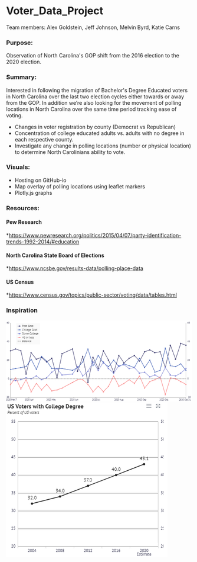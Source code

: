 # Voter_Data_Project
Team members: Alex Goldstein, Jeff Johnson, Melvin Byrd, Katie Carns

### Purpose:
 Observation of North Carolina's GOP shift from the 2016 election to the 2020 election. 

### Summary:
 Interested in following the migration of Bachelor's Degree Educated voters in North Carolina over the last two election cycles either towards or away from the GOP. In addition we’re also looking for the movement of polling locations in North Carolina over the same time period tracking ease of voting.

* Changes in voter registration by county (Democrat vs Republican)
* Concentration of college educated adults vs. adults with no degree in each respective county.
* Investigate any change in polling locations (number or physical location) to determine North Carolinians ability to vote.

### Visuals:
* Hosting on GitHub-io
* Map overlay of polling locations using leaflet markers
* Plotly.js graphs

### Resources:
#### Pew Research
*https://www.pewresearch.org/politics/2015/04/07/party-identification-trends-1992-2014/#education
#### North Carolina State Board of Elections
*https://www.ncsbe.gov/results-data/polling-place-data
#### US Census
*https://www.census.gov/topics/public-sector/voting/data/tables.html

### Inspiration
![Image of education tracker](images/education_tracker.PNG)
![Image of degree increase](images/college_degree_example.PNG)
